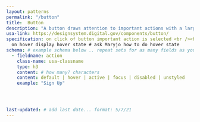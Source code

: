 ```yaml
---
layout: patterns
permalink: "/button"
title:  Button
description: "A button draws attention to important actions with a large selectable surface."
usa-link: https://designsystem.digital.gov/components/button/
specification: on click of button important action is selected <br /><br />
  on hover display hover state # ask Maryjo how to do hover state 
schema: # example schema below .. repeat sets for as many fields as you have
  - fieldname: action
    class-name: usa-classname
    type: h3
    content: # how many? characters
    content: default | hover | active | focus | disabled | unstyled
    example: "Sign Up"
  



last-updated: # add last date... format: 5/7/21
---
```

<!--- if extra information is needed for this pattern, write here in Markdown. -->
<!--- to learn markdown format go to https://docs.github.com/en/github/writing-on-github/basic-writing-and-formatting-syntax -->


